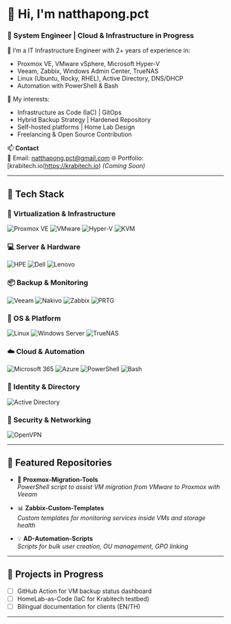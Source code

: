 # 👋 Hi, I'm natthapong.pct
### 🎯 System Engineer | Cloud & Infrastructure in Progress

🚀 I’m a IT Infrastructure Engineer with 2+ years of experience in:
- Proxmox VE, VMware vSphere, Microsoft Hyper-V
- Veeam, Zabbix, Windows Admin Center, TrueNAS
- Linux (Ubuntu, Rocky, RHEL), Active Directory, DNS/DHCP
- Automation with PowerShell & Bash

🔧 My interests:
- Infrastructure as Code (IaC) | GitOps
- Hybrid Backup Strategy | Hardened Repository
- Self-hosted platforms | Home Lab Design
- Freelancing & Open Source Contribution

📫 **Contact**  
📧 Email: natthapong.pct@gmail.com
🌐 Portfolio: [krabitech.io(https://krabitech.io) *(Coming Soon)*  

---

## 🧰 Tech Stack

### 🔧 Virtualization & Infrastructure
![Proxmox VE](https://img.shields.io/badge/Proxmox-E57000?style=flat&logo=proxmox)
![VMware](https://img.shields.io/badge/VMware-607078?style=flat&logo=vmware)
![Hyper-V](https://img.shields.io/badge/Hyper--V-008AD7?style=flat&logo=microsoft)
![KVM](https://img.shields.io/badge/KVM-A00?style=flat&logo=linux)

### 💻 Server & Hardware
![HPE](https://img.shields.io/badge/HPE-00B388?style=flat&logo=hewlettpackardenterprise)
![Dell](https://img.shields.io/badge/Dell-007DB8?style=flat&logo=dell)
![Lenovo](https://img.shields.io/badge/Lenovo-E2231A?style=flat&logo=lenovo)

### 📦 Backup & Monitoring
![Veeam](https://img.shields.io/badge/Veeam-2FAF4F?style=flat&logo=veeam)
![Nakivo](https://img.shields.io/badge/Nakivo-004E8A?style=flat&logo=nakivo)
![Zabbix](https://img.shields.io/badge/Zabbix-CC0000?style=flat&logo=zabbix)
![PRTG](https://img.shields.io/badge/PRTG%20Monitor-FABF2C?style=flat&logo=paessler)

### 🧠 OS & Platform
![Linux](https://img.shields.io/badge/Linux-333?style=flat&logo=linux)
![Windows Server](https://img.shields.io/badge/Windows%20Server-0078D4?style=flat&logo=windows)
![TrueNAS](https://img.shields.io/badge/TrueNAS-0095D5?style=flat&logo=freenas)

### ☁️ Cloud & Automation
![Microsoft 365](https://img.shields.io/badge/Microsoft%20365-D83B01?style=flat&logo=microsoftoffice)
![Azure](https://img.shields.io/badge/Azure-0078D4?style=flat&logo=microsoftazure)
![PowerShell](https://img.shields.io/badge/PowerShell-5391FE?style=flat&logo=powershell)
![Bash](https://img.shields.io/badge/Bash-4EAA25?style=flat&logo=gnubash)

### 🧱 Identity & Directory
![Active Directory](https://img.shields.io/badge/ADDS-2672EC?style=flat&logo=windows)

### 🔐 Security & Networking
![OpenVPN](https://img.shields.io/badge/OpenVPN-EA7E20?style=flat&logo=openvpn)



---

## 📂 Featured Repositories

- 🔄 **Proxmox-Migration-Tools**  
  *PowerShell script to assist VM migration from VMware to Proxmox with Veeam*

- 📊 **Zabbix-Custom-Templates**  
  *Custom templates for monitoring services inside VMs and storage health*

- 💡 **AD-Automation-Scripts**  
  *Scripts for bulk user creation, OU management, GPO linking*

---

## 🌱 Projects in Progress
- [ ] GitHub Action for VM backup status dashboard
- [ ] HomeLab-as-Code (IaC for Krabitech testbed)
- [ ] Bilingual documentation for clients (EN/TH)

---
